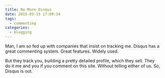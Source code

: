 ```yaml
---
title: No More Disqus
date: 2015-05-15 17:09:14
tags:
  - commenting
categories:
  - blogging
---
```


Man, I am so fed up with companies that insist on tracking me. Disqus has a great commenting system. Great features. Widely used.

But they track you, building a pretty detailed profile, which they sell. They do it me and you if you comment on this site. Without telling either of us. So, Disqus is out.
